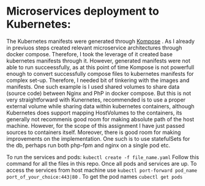 # Microservices deployment to Kubernetes:

The Kubernetes manifests were generated through [Kompose](https://kubernetes.io/docs/tasks/configure-pod-container/translate-compose-kubernetes/) . As I already in previuos steps created relevant microservice architectures through docker compose. Therefore, I took the leverage of it created base kubernetes manifests through it. However, generated manifests were not able to run succeessfully, as at this point of time Kompose is not powerfull enough to convert successfully compose files to kubernetes manifests for complex set-up. Therefore, I needed bit of tinkering with the images and manifests. One such example is I used shared volumes to share data (source code) between Nginx and PhP in docker compose. But this is not very straightforward with Kunernetes, recommended is to use a proper external volume while sharing data within kubernetes containers, although Kubernetes does support mapping HostVolumes to the containers, its generally not recommenis good room for making absolute path of the host machine. However, for the scope of this assignment I have just passed sources to containers itself. Moreover, there is good room for making improvements on the implementation. One such is to use statefulSets for the db, perhaps run both php-fpm and nginx on a single pod etc. 

To run the services and pods: `kubectl create -f file_name.yaml` Follow this command for all the files in this repo. Once all pods and services are up. To access the services from host machine use `kubectl port-forward pod_name port_of_your_choice:443|80` . To get the pod names `cubectl get pods`


